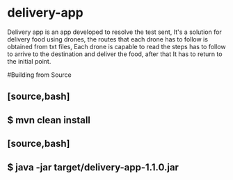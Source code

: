 # delivery-app
Delivery app is an app developed to resolve the test sent, It's a solution for delivery food using drones, the routes that each drone has to follow is obtained from txt files, Each drone is capable to read the steps has to follow to arrive to the destination and deliver the food, after that It has to return to the initial point.

#Building from Source

[source,bash]
----
 $ mvn clean install
----
[source,bash]
----
 $ java -jar target/delivery-app-1.1.0.jar
----


